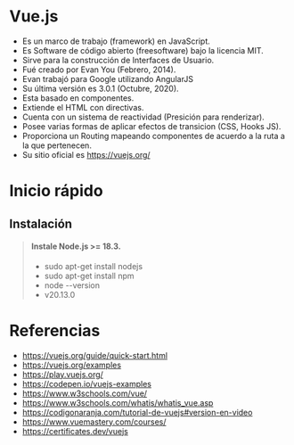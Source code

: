 # Vue.js
- Es un marco de trabajo (framework) en JavaScript.
- Es Software de código abierto (freesoftware) bajo la licencia MIT.
- Sirve para la construcción de Interfaces de Usuario.
- Fué creado por Evan You (Febrero, 2014).
- Evan trabajó para Google utilizando AngularJS
- Su última versión es 3.0.1 (Octubre, 2020).
- Esta basado en componentes.
- Extiende el HTML con directivas.
- Cuenta con un sistema de reactividad (Presición para renderizar).
- Posee varias formas de aplicar efectos de transicion (CSS, Hooks JS).
- Proporciona un Routing mapeando componentes de acuerdo a la ruta a la que pertenecen.
- Su sitio oficial es https://vuejs.org/

# Inicio rápido

## Instalación

> #### Instale Node.js >= 18.3.
> - sudo apt-get install nodejs
> - sudo apt-get install npm
> - node --version
> - v20.13.0


# Referencias
- https://vuejs.org/guide/quick-start.html
- https://vuejs.org/examples
- https://play.vuejs.org/
- https://codepen.io/vuejs-examples
- https://www.w3schools.com/vue/
- https://www.w3schools.com/whatis/whatis_vue.asp
- https://codigonaranja.com/tutorial-de-vuejs#version-en-video
- https://www.vuemastery.com/courses/
- https://certificates.dev/vuejs
